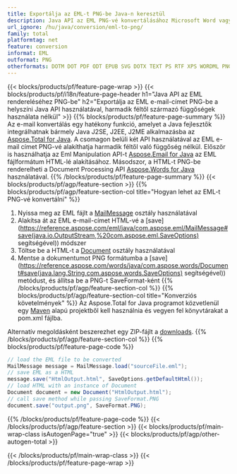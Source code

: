 ```yaml
---
title: Exportálja az EML-t PNG-be Java-n keresztül
description: Java API az EML PNG-vé konvertálásához Microsoft Word vagy Outlook használata nélkül
url_ignore: /hu/java/conversion/eml-to-png/
family: total
platformtag: net
feature: conversion
informat: EML
outformat: PNG
otherformats: DOTM DOT PDF ODT EPUB SVG DOTX TEXT PS RTF XPS WORDML PNG EMF JPEG GIF TIFF DOCX FLATOPC DOCM MD DOC OTT PCL
---
```

{{< blocks/products/pf/feature-page-wrap >}}
{{< blocks/products/pf/i18n/feature-page-header h1="Java API az EML rendereléséhez PNG-be" h2="Exportálja az EML e-mail-címet PNG-be a helyszíni Java API használatával, harmadik féltől származó függőségek használata nélkül" >}}
{{% blocks/products/pf/feature-page-summary %}}
Az e-mail konvertálás egy hatékony funkció, amelyet a Java fejlesztők integrálhatnak bármely Java J2SE, J2EE, J2ME alkalmazásba az [Aspose.Total for Java](https://products.aspose.com/total/java/). A csomagon belüli két API használatával az EML e-mail címet PNG-vé alakíthatja harmadik féltől való függőség nélkül. Először is használhatja az Eml Manipulation API-t [Aspose.Email for Java](https://products.aspose.com/email/java/) az EML fájlformátum HTML-lé alakításához. Másodszor, a HTML-t PNG-be renderelheti a Document Processing API [Aspose.Words for Java](https://products.aspose.com/words/java/) használatával.
{{% /blocks/products/pf/feature-page-summary  %}}
{{< blocks/products/pf/agp/feature-section >}}
{{% blocks/products/pf/agp/feature-section-col title="Hogyan lehet az EML-t PNG-vé konvertálni" %}}
1. Nyissa meg az EML fájlt a [MailMessage](https://reference.aspose.com/eml/java/com.aspose.eml/mailmessage) osztály használatával
2. Alakítsa át az EML e-mail-címet HTML-vé a [save](https://reference.aspose.com/eml/java/com.aspose.eml/MailMessage#save(java.io.OutputStream,%20com.aspose.eml.SaveOptions) segítségével)) módszer
3. Töltse be a HTML-t a [Document](https://reference.aspose.com/words/java/com.aspose.words/Document) osztály használatával
4. Mentse a dokumentumot PNG formátumba a [save](https://reference.aspose.com/words/java/com.aspose.words/Document#save(java.lang.String,com.aspose.words.SaveOptions) segítségével)) metódust, és állítsa be a PNG-t SaveFormat-ként
{{% /blocks/products/pf/agp/feature-section-col %}}
{{% blocks/products/pf/agp/feature-section-col title="Konverziós követelmények" %}}
Az Aspose.Total for Java programot közvetlenül egy [Maven](https://releases.aspose.com/total/java/) alapú projektből kell használnia és vegyen fel könyvtárakat a pom.xml fájlba.

Alternatív megoldásként beszerezhet egy ZIP-fájlt a [downloads](https://releases.aspose.com/total/java).
{{% /blocks/products/pf/agp/feature-section-col %}}
{{% blocks/products/pf/feature-page-code %}}
```cs
// load the EML file to be converted
MailMessage message = MailMessage.load("sourceFile.eml"); 
// save EML as a HTML 
message.save("HtmlOutput.html", SaveOptions.getDefaultHtml());
// load HTML with an instance of Document
Document document = new Document("HtmlOutput.html");
// call save method while passing SaveFormat.PNG
document.save("output.png", SaveFormat.PNG);   
```
{{% /blocks/products/pf/feature-page-code %}}
{{< /blocks/products/pf/agp/feature-section >}}
{{< blocks/products/pf/main-wrap-class isAutogenPage="true" >}}
{{< blocks/products/pf/agp/other-autogen-total >}}

{{< /blocks/products/pf/main-wrap-class >}}
{{< /blocks/products/pf/feature-page-wrap >}}